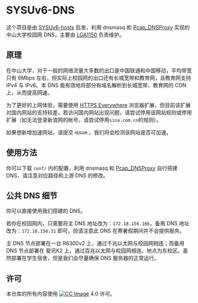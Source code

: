 # SYSUv6-DNS

这个项目是由 [SYSUv6-hosts](https://github.com/LGA1150/SYSUv6-hosts) 启发，利用 dnsmasq 和 [Pcap_DNSProxy](https://github.com/chengr28/Pcap_DNSProxy) 实现的中山大学校园网 DNS，主要由 [LGA1150](https://github.com/LGA1150) 负责维护。

## 原理

在中山大学，对于一般的网络流量大多数的出口是中国联通和中国移动，平均带宽只有 6Mbps 左右，但实际上校园网的出口还有长城宽带和教育网，且教育网支持 IPv4 与 IPv6。本 DNS 能有效地将部分有域名解析到长城宽带、教育网的 CDN 上，从而提高网速。

为了更好的上网体验，需要使用 [HTTPS Everywhere](https://www.eff.org/https-everywhere) 浏览器扩展，但目前该扩展对国内网站的支持较差，若访问国内网站出现问题，请尝试停用该网站规则或停用扩展（如无法登录新浪网的帐号，请尝试停用`sina.com.cn`的规则）。

如果想新增加速网站，请提交 issue ，我们将会检测该网站是否可加速。

## 使用方法

你可以下载 `conf/` 内的配置，利用 dnsmasq 和 [Pcap_DNSProxy](https://github.com/chengr28/Pcap_DNSProxy) 自行搭建 DNS，请注意对应路径和上游 DNS 的修改。

## 公共 DNS 细节

你可以直接使用我们搭建的 DNS。

若你在校园网内，只需要将主 DNS 地址改为：`172.18.156.166`，备用 DNS 地址改为：`172.18.156.31` 即可，但请注意此 DNS 在寒暑假期间并不会提供服务。

主 DNS 节点部署在一台 R6300v2 上，通过千兆以太网与校园网相连；而备用 DNS 节点部署在 斐讯K2 上，通过百兆以太网与校园网相连。地点为东校区。虽然部署在学生宿舍，但是我们会尽量确保 DNS 服务器的正常运行。

## 许可

本仓库的所有内容使用 [![CC Image]][CC BY-NC-SA 4.0] 4.0 许可。



[CC Image]: https://licensebuttons.net/l/by-nc-sa/4.0/80x15.png
[CC BY-NC-SA 4.0]: https://creativecommons.org/licenses/by-nc-sa/4.0/
